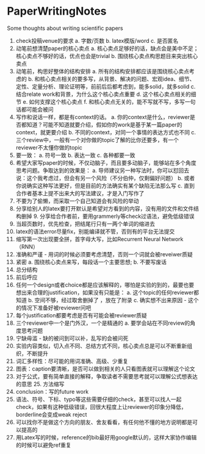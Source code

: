 # PaperWritingNotes
Some thoughts about writing scientific papers

1. check投稿venue的要求 
 a. 字数/页数 
 b. latex模版/word 
 c. 是否匿名 
2. 动笔前想清楚paper的核心卖点 
 a. 核心卖点足够好的话，缺点会是美中不足；核心卖点不够好的话，优点也会是trivial 
 b. 围绕核心卖点构思题目来突出核心卖点 
3. 动笔前，构思好整体的结构安排 
 a. 所有的结构安排都应该是围绕核心卖点考虑的 
 b. 和核心卖点相关的要多写，从背景、解决的问题、宏观idea、细节、定性、定量分析、理论证明等，前前后后都考虑到，能多solid，就多solid 
 c. 结合relate work和背景，为什么这个核心卖点重要 
 d. 这个核心卖点相关的细节 
 e. 如何支撑这个核心卖点
 f. 和核心卖点无关的，能不写就不写，多写一句话都可能会被问 
5. 写作和说话一样，都是有context的话。 
 a. 你的context是什么，reviewer是否都知道？可能不知道就要介绍，假如你的work是基于某一篇paper的context，就更要介绍 
 b. 不同的context，对同一个事情的表达方式也不同 
 c. 三个review中，一般有一个对你做的topic了解的比你还要多，有一个reviewer不太懂你做的topic 
6. 要一致： 
 a. 符号一致 
 b. 表达一致 
 c. 各种都要一致 
7. 希望大家写paper的时候，不仅动脑子，而且要多动脑子，能够站在多个角度思考问题。争取达到的效果是： 
 a. 导师建议另一种写法时，你可以怼回去说：这个我考虑过，但会有另一个风险（不分伯仲，仅剩偏好问题） 
 b. 或者你说确实这种写法更好，但是目前的方法确实有某个缺陷无法那么写 
 c. 直到合作者基本上提不出来大的写法建议，才是入门写作了
8. 不要为了偷懒，而采取一个自己知道会有风险的举动 
9. 分享给别人的latex要打开默认是希望对方看到的内容，没有用的文件和文件结构删掉 9. 分享给合作者前，要用grammerly等check过语法，避免低级错误 
10. 当超页数时，优先检查，把结尾行只有一两个单词的缩进去 
11. latex的语法error尽量fix，别能编译就不管，否则有的平台无法提交 
12. 缩写第一次出现要全拼，首字母大写，比如Recurrent Neural Network （RNN） 
13. 准确和严谨 - 用词的时候必须要考虑清楚，否则一个词就会被reveiwer质疑 
14. 紧密
 a. 围绕核心卖点来写，每段话一个主要思想;
 b. 不要写废话 
16. 总分结构 
17. 前后呼应 
18. 任何一个design或者choice都是应该解释的，哪怕是实验的到的，最要也要想出来合理的justification，如果没有只能是： 
 a. 这个topic的任何reviewer都知道 
 b. 空间不够，经过取舍删掉了 ，放在了附录
 c. 确实想不出来原因 - 这个的情况下准备好被reviewer问吧 
19. 每个justification都要考虑是否有可能会被reviewer质疑 
20. 三个reviewer中一个是门外汉，一个是精通的 
 a. 要学会站在不同review的角度思考问题 
21. 宁缺毋滥 - 缺的被问到可以补，乱写的会被问死 
22. 实验内容类似，切入点不同、总结方式不同，核心卖点总是可以不断重新组织，不断提升 
23. 词汇多样性：尽可能的用词准确、高级、少重复 
24. 图表：caption要清晰，是否可以做到相关的人只看图表就可以理解这个论文 
25. 对于公式，要有简单直接的解释，争取读者不需要思考就可以理解公式想表达的意思 25. 方法缩写 
26. conclusion：写的future work 
27. 语法、符号、下标、typo等这些需要仔细的check，甚至可以找人一起check，如果有这种低级错误，回很大程度上让reviewer的印象分降低，borderline会变成weak reject 
28. 可以找你不是做这个方向的朋友、舍友看看，有任何他不懂的地方说明都是可以提高的
29. 用Latex写的时候，reference的bib最好用google默认的，这样大家协作编辑的时候可以避免ref重复
